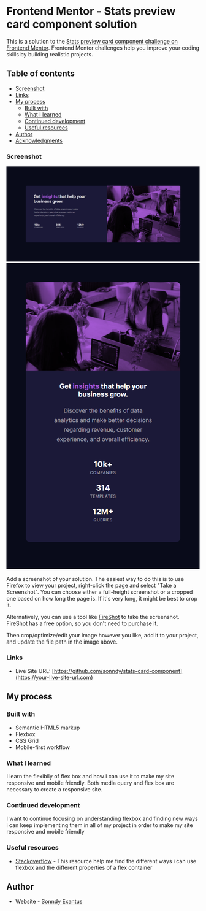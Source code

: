 # Frontend Mentor - Stats preview card component solution

This is a solution to the [Stats preview card component challenge on Frontend Mentor](https://www.frontendmentor.io/challenges/stats-preview-card-component-8JqbgoU62). Frontend Mentor challenges help you improve your coding skills by building realistic projects. 

## Table of contents

  - [Screenshot](#screenshot)
  - [Links](#links)
- [My process](#my-process)
  - [Built with](#built-with)
  - [What I learned](#what-i-learned)
  - [Continued development](#continued-development)
  - [Useful resources](#useful-resources)
- [Author](#author)
- [Acknowledgments](#acknowledgments)


### Screenshot

![](images/Stats%20preview%20card%20component%20desktop.png)
![](images/Stats%20preview%20card%20component%20mobile%20-%20sonndy.github.io.png)

Add a screenshot of your solution. The easiest way to do this is to use Firefox to view your project, right-click the page and select "Take a Screenshot". You can choose either a full-height screenshot or a cropped one based on how long the page is. If it's very long, it might be best to crop it.

Alternatively, you can use a tool like [FireShot](https://getfireshot.com/) to take the screenshot. FireShot has a free option, so you don't need to purchase it. 

Then crop/optimize/edit your image however you like, add it to your project, and update the file path in the image above.


### Links

- Live Site URL: [https://github.com/sonndy/stats-card-component](https://your-live-site-url.com)

## My process

### Built with

- Semantic HTML5 markup
- Flexbox
- CSS Grid
- Mobile-first workflow


### What I learned

I learn the flexibily of flex box and how i can use it to make my site responsive and mobile friendly.
Both media query and flex box are necessary to create a responsive site.


### Continued development

I want to continue focusing on understanding flexbox and finding new ways i can keep implementing them in all of my project in order to make my site responsive and mobile friendly


### Useful resources

- [Stackoverflow](https://stackoverflow.com) - This resource help me find the different ways i can use flexbox and the different properties of a flex container



## Author

- Website - [Sonndy Exantus](https://github.com/sonndy)

